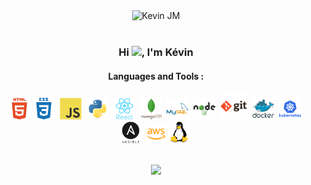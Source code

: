 <div id="header" align="center">
  <!--<img src="https://media.giphy.com/media/5ndklThG9vUUdTmgMn/giphy.gif" width="100"/>-->
  <!--<img src="https://github.com/KevinJeanMarie/KevinJeanMarie/assets/90609887/fca7c675-a7d9-403d-8d65-066257081226" alt="Kevin JM" width=320/>-->
   <img src="https://github.com/itsKevinJM/itsKevinJM/assets/90609887/6d108f2a-0fa6-492b-98e9-7c2c875471b3" alt="Kevin JM" width=380/>
  <br><br>
  <h3>Hi  <img src="https://media.giphy.com/media/hvRJCLFzcasrR4ia7z/giphy.gif" width="50px"/>, I'm Kévin</h3>
<h4>
Languages and Tools :


  </h4>
<div>
  <img src="https://github.com/devicons/devicon/blob/master/icons/html5/html5-plain-wordmark.svg" title="HTML5" alt="HTML" width="35" height="35"/>
  <img src="https://github.com/devicons/devicon/blob/master/icons/css3/css3-plain-wordmark.svg"  title="CSS3" alt="CSS" width="35" height="35"/>&nbsp;
  <img src="https://github.com/devicons/devicon/blob/master/icons/javascript/javascript-original.svg" title="JavaScript" alt="JavaScript" width="35" height="35"/>&nbsp;
  <img src="https://github.com/devicons/devicon/blob/master/icons/python/python-original.svg" title="Python" alt="Python" width="35" height="35"/>&nbsp;
  <img src="https://github.com/devicons/devicon/blob/master/icons/react/react-original-wordmark.svg" title="React" alt="React" width="35" height="35"/>&nbsp;
  <!--<img src="https://github.com/KevinJeanMarie/KevinJeanMarie/assets/90609887/aea29a70-d3f9-44a9-bea2-8346f83a6c73)" alt ="Flask "width="55" height="35"/>&nbsp;
  <!--<img src="https://github.com/devicons/devicon/blob/master/icons/django/django-plain-wordmark.svg" title="Django" alt="Django" width="35" height="35"/>&nbsp;-->
  <img src="https://github.com/devicons/devicon/blob/master/icons/mongodb/mongodb-original-wordmark.svg" title="MongoDB" alt="MongoDB" width="35" height="35"/>&nbsp;
  <img src="https://github.com/devicons/devicon/blob/master/icons/mysql/mysql-original-wordmark.svg" title="MySQL"  alt="MySQL" width="35" height="35"/>&nbsp;
  <img src="https://github.com/devicons/devicon/blob/master/icons/nodejs/nodejs-original-wordmark.svg" title="NodeJS" alt="NodeJS" width="35" height="35"/>&nbsp;
  <img src="https://github.com/devicons/devicon/blob/master/icons/git/git-original-wordmark.svg" title="Git" **alt="Git" width="43" height="43"/>&nbsp;
  <img src="https://github.com/devicons/devicon/blob/master/icons/docker/docker-original-wordmark.svg" title="Docker" alt="Docker" width="35" height="35"/>&nbsp;
  <img src="https://github.com/devicons/devicon/blob/master/icons/kubernetes/kubernetes-plain-wordmark.svg" title="Kubernetes" alt="Kubernetes" width="35" height="35"/>&nbsp;
  <img src="https://github.com/devicons/devicon/blob/master/icons/ansible/ansible-original-wordmark.svg" title="Ansible" alt="Ansible" width="35" height="35"/>&nbsp;
  <img src="https://github.com/devicons/devicon/blob/master/icons/amazonwebservices/amazonwebservices-plain-wordmark.svg" title="Amazon AWS" alt="Amazon AWS" width="30" height="30"/>
  <img src="https://github.com/devicons/devicon/blob/master/icons/linux/linux-original.svg" title="linux" alt="linux" width="35" height="35"/>&nbsp;
</div>
<br>
<p>
  <a href="https://github.com/anuraghazra/github-readme-stats"><img src="https://github-readme-stats.vercel.app/api/top-langs/?&username=itsKevinJM&layout=compact&theme=default" height="135px"/></a>
</p>
</div>
